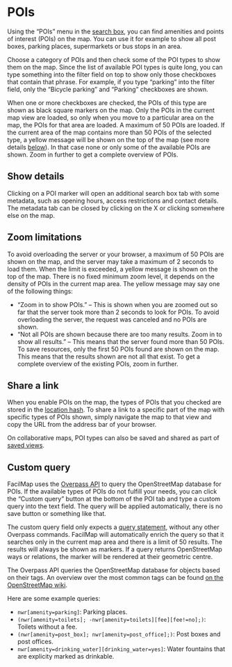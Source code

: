 <script setup lang="ts">
	import metadataMp4 from "@source/users/pois/metadata.mp4";
	import metadataMobileMp4 from "@source/users/pois/metadata-mobile.mp4";
	import poisMp4 from "@source/users/pois/pois.mp4";
	import poisMobileMp4 from "@source/users/pois/pois-mobile.mp4";
	import zoomMp4 from "@source/users/pois/zoom.mp4";
	import zoomMobileMp4 from "@source/users/pois/zoom-mobile.mp4";
</script>

# POIs

Using the “POIs” menu in the [search box](../ui/#search-box), you can find amenities and points of interest (POIs) on the map. You can use it for example to show all post boxes, parking places, supermarkets or bus stops in an area.

Choose a category of POIs and then check some of the POI types to show them on the map. Since the list of available POI types is quite long, you can type something into the filter field on top to show only those checkboxes that contain that phrase. For example, if you type “parking” into the filter field, only the “Bicycle parking” and “Parking” checkboxes are shown.

When one or more checkboxes are checked, the POIs of this type are shown as black square markers on the map. Only the POIs in the current map view are loaded, so only when you move to a particular area on the map, the POIs for that area are loaded. A maximum of 50 POIs are loaded. If the current area of the map contains more than 50 POIs of the selected type, a yellow message will be shown on the top of the map (see more details [below](#zoom-limitations)). In that case none or only some of the available POIs are shown. Zoom in further to get a complete overview of POIs.

<Screencast :desktop="poisMp4" :mobile="poisMobileMp4"></Screencast>


## Show details

Clicking on a POI marker will open an additional search box tab with some metadata, such as opening hours, access restrictions and contact details. The metadata tab can be closed by clicking on the X or clicking somewhere else on the map.

<Screencast :desktop="metadataMp4" :mobile="metadataMobileMp4"></Screencast>


## Zoom limitations

To avoid overloading the server or your browser, a maximum of 50 POIs are shown on the map, and the server may take a maximum of 2 seconds to load them. When the limit is exceeded, a yellow message is shown on the top of the map. There is no fixed minimum zoom level, it depends on the density of POIs in the current map area. The yellow message may say one of the following things:
* “Zoom in to show POIs.” – This is shown when you are zoomed out so far that the server took more than 2 seconds to look for POIs. To avoid overloading the server, the request was canceled and no POIs are shown.
* “Not all POIs are shown because there are too many results. Zoom in to show all results.” – This means that the server found more than 50 POIs. To save resources, only the first 50 POIs found are shown on the map. This means that the results shown are not all that exist. To get a complete overview of the existing POIs, zoom in further.

<Screencast :desktop="zoomMp4" :mobile="zoomMobileMp4"></Screencast>


## Share a link

When you enable POIs on the map, the types of POIs that you checked are stored in the [location hash](../share/). To share a link to a specific part of the map with specific types of POIs shown, simply navigate the map to that view and copy the URL from the address bar of your browser.

On collaborative maps, POI types can also be saved and shared as part of [saved views](../views/).


## Custom query

FacilMap uses the [Overpass API](https://overpass-api.de/) to query the OpenStreetMap database for POIs. If the available types of POIs do not fulfill your needs, you can click the “Custom query” button at the bottom of the POI tab and type a custom query into the text field. The query will be applied automatically, there is no save button or something like that.

The custom query field only expects a [query statement](https://wiki.openstreetmap.org/wiki/Overpass_API/Overpass_QL#The_Query_Statement), without any other Overpass commands. FacilMap will automatically enrich the query so that it searches only in the current map area and there is a limit of 50 results. The results will always be shown as markers. If a query returns OpenStreetMap ways or relations, the marker will be rendered at their geometric centre.

The Overpass API queries the OpenStreetMap database for objects based on their tags. An overview over the most common tags can be found [on the OpenStreetMap wiki](https://wiki.openstreetmap.org/wiki/Map_features).

Here are some example queries:
* `nwr[amenity=parking]`: Parking places.
* `(nwr[amenity=toilets]; -nwr[amenity=toilets][fee][fee!=no];)`: Toilets without a fee.
* `(nwr[amenity=post_box]; nwr[amenity=post_office];)`: Post boxes and post offices.
* `nwr[amenity=drinking_water][drinking_water=yes]`: Water fountains that are explicity marked as drinkable.